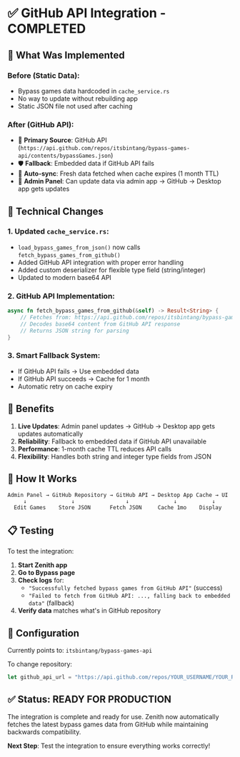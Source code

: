 # ✅ GitHub API Integration - COMPLETED

## 🎯 What Was Implemented

### **Before (Static Data):**
- Bypass games data hardcoded in `cache_service.rs`
- No way to update without rebuilding app
- Static JSON file not used after caching

### **After (GitHub API):**
- 🚀 **Primary Source**: GitHub API (`https://api.github.com/repos/itsbintang/bypass-games-api/contents/bypassGames.json`)
- 🛡️ **Fallback**: Embedded data if GitHub API fails
- 🔄 **Auto-sync**: Fresh data fetched when cache expires (1 month TTL)
- 📝 **Admin Panel**: Can update data via admin app → GitHub → Desktop app gets updates

## 🔧 Technical Changes

### **1. Updated `cache_service.rs`:**
- `load_bypass_games_from_json()` now calls `fetch_bypass_games_from_github()`
- Added GitHub API integration with proper error handling
- Added custom deserializer for flexible type field (string/integer)
- Updated to modern base64 API

### **2. GitHub API Implementation:**
```rust
async fn fetch_bypass_games_from_github(&self) -> Result<String> {
    // Fetches from: https://api.github.com/repos/itsbintang/bypass-games-api/contents/bypassGames.json
    // Decodes base64 content from GitHub API response
    // Returns JSON string for parsing
}
```

### **3. Smart Fallback System:**
- If GitHub API fails → Use embedded data
- If GitHub API succeeds → Cache for 1 month
- Automatic retry on cache expiry

## 🎯 Benefits

1. **Live Updates**: Admin panel updates → GitHub → Desktop app gets updates automatically
2. **Reliability**: Fallback to embedded data if GitHub API unavailable  
3. **Performance**: 1-month cache TTL reduces API calls
4. **Flexibility**: Handles both string and integer type fields from JSON

## 🚀 How It Works

```
Admin Panel → GitHub Repository → GitHub API → Desktop App Cache → UI
     ↓              ↓                ↓              ↓           ↓
  Edit Games    Store JSON      Fetch JSON     Cache 1mo    Display
```

## 📋 Testing

To test the integration:

1. **Start Zenith app**
2. **Go to Bypass page** 
3. **Check logs** for:
   - `"Successfully fetched bypass games from GitHub API"` (success)
   - `"Failed to fetch from GitHub API: ..., falling back to embedded data"` (fallback)
4. **Verify data** matches what's in GitHub repository

## 🔧 Configuration

Currently points to: `itsbintang/bypass-games-api`

To change repository:
```rust
let github_api_url = "https://api.github.com/repos/YOUR_USERNAME/YOUR_REPO/contents/bypassGames.json";
```

## ✅ Status: READY FOR PRODUCTION

The integration is complete and ready for use. Zenith now automatically fetches the latest bypass games data from GitHub while maintaining backwards compatibility.

**Next Step**: Test the integration to ensure everything works correctly!
